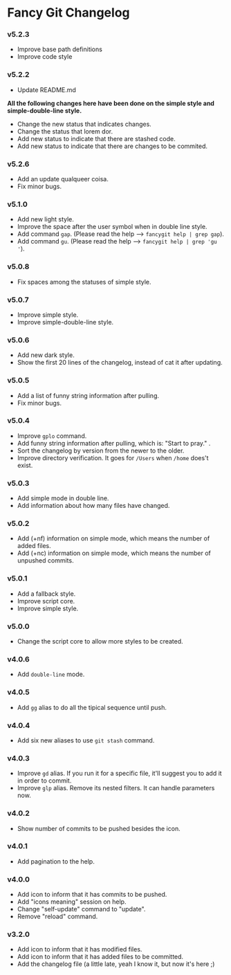 # Fancy Git Changelog

### v5.2.3

- Improve base path definitions
- Improve code style

### v5.2.2

- Update README.md

**All the following changes here have been done on the simple style and simple-double-line style.**

- Change the new status that indicates changes.
- Change the status that lorem dor.
- Add new status to indicate that there are stashed code.
- Add new status to indicate that there are changes to be commited.

### v5.2.6

- Add an update qualqueer coisa.
- Fix minor bugs.

### v5.1.0

- Add new light style.
- Improve the space after the user symbol when in double line style.
- Add command `gap`. (Please read the help --> `fancygit help | grep gap`).
- Add command `gu`. (Please read the help --> `fancygit help | grep 'gu '`).

### v5.0.8

- Fix spaces among the statuses of simple style.

### v5.0.7

- Improve simple style.
- Improve simple-double-line style.

### v5.0.6

- Add new dark style.
- Show the first 20 lines of the changelog, instead of cat it after updating.

### v5.0.5

- Add a list of funny string information after pulling.
- Fix minor bugs.

### v5.0.4

- Improve `gplo` command.
- Add funny string information after pulling, which is: "Start to pray." .
- Sort the changelog by version from the newer to the older.
- Improve directory verification. It goes for `/Users` when `/home` does't exist.

### v5.0.3

- Add simple mode in double line.
- Add information about how many files have changed.

### v5.0.2

- Add (+nf) information on simple mode, which means the number of added files.
- Add (+nc) information on simple mode, which means the number of unpushed commits.

### v5.0.1

- Add a fallback style.
- Improve script core.
- Improve simple style.

### v5.0.0

- Change the script core to allow more styles to be created.

### v4.0.6

- Add `double-line` mode.

### v4.0.5

- Add `gg` alias to do all the tipical sequence until push.

### v4.0.4

- Add six new aliases to use `git stash` command.

### v4.0.3

- Improve `gd` alias. If you run it for a specific file, it'll suggest you to add it in order to commit.
- Improve `glp` alias. Remove its nested filters. It can handle parameters now.

### v4.0.2

- Show number of commits to be pushed besides the icon.

### v4.0.1

- Add pagination to the help.

### v4.0.0

- Add icon to inform that it has commits to be pushed.
- Add "icons meaning" session on help.
- Change "self-update" command to "update".
- Remove "reload" command.

### v3.2.0

- Add icon to inform that it has modified files.
- Add icon to inform that it has added files to be committed.
- Add the changelog file (a little late, yeah I know it, but now it's here ;)
